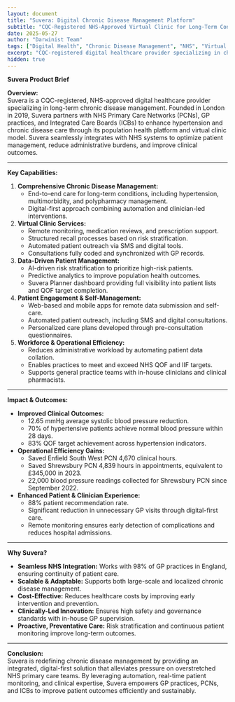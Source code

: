 ```yaml
---
layout: document
title: "Suvera: Digital Chronic Disease Management Platform"
subtitle: "CQC-Registered NHS-Approved Virtual Clinic for Long-Term Condition Care"
date: 2025-05-27
author: "Darwinist Team"
tags: ["Digital Health", "Chronic Disease Management", "NHS", "Virtual Care", "Population Health", "Hypertension Management"]
excerpt: "CQC-registered digital healthcare provider specializing in chronic disease management for NHS Primary Care Networks, offering AI-driven risk stratification, virtual clinic services, and automated patient monitoring that reduces clinical workload while achieving 12.65 mmHg average blood pressure reductions."
hidden: true
---
```



**Suvera Product Brief**

**Overview:**  
Suvera is a CQC-registered, NHS-approved digital healthcare provider specializing in long-term chronic disease management. Founded in London in 2019, Suvera partners with NHS Primary Care Networks (PCNs), GP practices, and Integrated Care Boards (ICBs) to enhance hypertension and chronic disease care through its population health platform and virtual clinic model. Suvera seamlessly integrates with NHS systems to optimize patient management, reduce administrative burdens, and improve clinical outcomes.

---

**Key Capabilities:**

1. **Comprehensive Chronic Disease Management:**  
   * End-to-end care for long-term conditions, including hypertension, multimorbidity, and polypharmacy management.  
   * Digital-first approach combining automation and clinician-led interventions.  
2. **Virtual Clinic Services:**  
   * Remote monitoring, medication reviews, and prescription support.  
   * Structured recall processes based on risk stratification.  
   * Automated patient outreach via SMS and digital tools.  
   * Consultations fully coded and synchronized with GP records.  
3. **Data-Driven Patient Management:**  
   * AI-driven risk stratification to prioritize high-risk patients.  
   * Predictive analytics to improve population health outcomes.  
   * Suvera Planner dashboard providing full visibility into patient lists and QOF target completion.  
4. **Patient Engagement & Self-Management:**  
   * Web-based and mobile apps for remote data submission and self-care.  
   * Automated patient outreach, including SMS and digital consultations.  
   * Personalized care plans developed through pre-consultation questionnaires.  
5. **Workforce & Operational Efficiency:**  
   * Reduces administrative workload by automating patient data collation.  
   * Enables practices to meet and exceed NHS QOF and IIF targets.  
   * Supports general practice teams with in-house clinicians and clinical pharmacists.

---

**Impact & Outcomes:**

* **Improved Clinical Outcomes:**  
  * 12.65 mmHg average systolic blood pressure reduction.  
  * 70% of hypertensive patients achieve normal blood pressure within 28 days.  
  * 83% QOF target achievement across hypertension indicators.  
* **Operational Efficiency Gains:**  
  * Saved Enfield South West PCN 4,670 clinical hours.  
  * Saved Shrewsbury PCN 4,839 hours in appointments, equivalent to £345,000 in 2023\.  
  * 22,000 blood pressure readings collected for Shrewsbury PCN since September 2022\.  
* **Enhanced Patient & Clinician Experience:**  
  * 88% patient recommendation rate.  
  * Significant reduction in unnecessary GP visits through digital-first care.  
  * Remote monitoring ensures early detection of complications and reduces hospital admissions.

---

**Why Suvera?**

* **Seamless NHS Integration:** Works with 98% of GP practices in England, ensuring continuity of patient care.  
* **Scalable & Adaptable:** Supports both large-scale and localized chronic disease management.  
* **Cost-Effective:** Reduces healthcare costs by improving early intervention and prevention.  
* **Clinically-Led Innovation:** Ensures high safety and governance standards with in-house GP supervision.  
* **Proactive, Preventative Care:** Risk stratification and continuous patient monitoring improve long-term outcomes.

---

**Conclusion:**  
Suvera is redefining chronic disease management by providing an integrated, digital-first solution that alleviates pressure on overstretched NHS primary care teams. By leveraging automation, real-time patient monitoring, and clinical expertise, Suvera empowers GP practices, PCNs, and ICBs to improve patient outcomes efficiently and sustainably.

